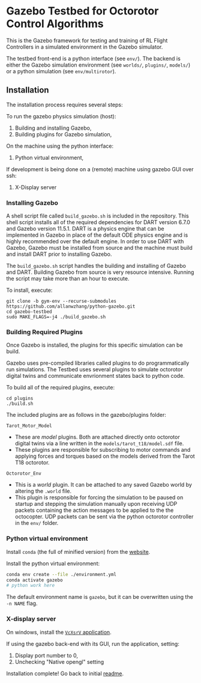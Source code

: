 # Gazebo Testbed for Octorotor Control Algorithms

This is the Gazebo framework for testing and training of RL Flight Controllers in a simulated environment in the Gazebo simulator.

The testbed front-end is a python interface (see `env/`). The backend is either the Gazebo simulation environment (see `worlds/`, `plugins/`, `models/`) or a python simulation (see `env/multirotor`).


## Installation

The installation process requires several steps:

To run the gazebo physics simulation (host):

1. Building and installing Gazebo,
2. Building plugins for Gazebo simulation,

On the machine using the python interface:

1. Python virtual environment,

If development is being done on a (remote) machine using gazebo GUI over ssh:

1. X-Display server


### Installing Gazebo

A shell script file called `build_gazebo.sh` is included in the repository. This shell script installs all of the required dependencies for DART version 6.7.0 and Gazebo version 11.5.1. DART is a physics engine that can be implemented in Gazebo in place of the default ODE physics engine and is highly recommended over the default engine. In order to use DART with Gazebo, Gazebo must be installed from source and the machine must build and install DART prior to installing Gazebo.

The `build_gazebo.sh` script handles the building and installing of Gazebo and DART. Building Gazebo from source is very resource intensive. Running the script may take more than an hour to execute.

To install, execute:

	git clone -b gym-env --recurse-submodules https://github.com/allanwzhang/python-gazebo.git
	cd gazebo-testbed
	sudo MAKE_FLAGS=-j4 ./build_gazebo.sh
	

### Building Required Plugins

Once Gazebo is installed, the plugins for this specific simulation can be build.

Gazebo uses pre-compiled libraries called plugins to do programmatically run simulations. The Testbed uses several plugins to simulate octorotor digital twins and communicate envrionment states back to python code.

To build all of the required plugins, execute:

	cd plugins
	./build.sh

The included plugins are as follows in the gazebo/plugins folder:

`Tarot_Motor_Model`

- These are *model* plugins. Both are attached directly onto octorotor digital twins via a line written in the `models/tarot_t18/model.sdf` file.
- These plugins are responsible for subscribing to motor commands and applying forces and torques based on the models derived from the Tarot T18 octorotor.
					
`Octorotor_Env`

- This is a *world* plugin. It can be attached to any saved Gazebo world by altering the `.world` file.
- This plugin is responsible for forcing the simulation to be paused on startup and stepping the simulation manually upon receiving UDP packets containing the action messages to be applied to the the octocopter. UDP packets can be sent via the python octorotor controller in the `env/` folder.


### Python virtual environment

Install `conda` (the full of minified version) from the [website](https://docs.conda.io/en/latest/miniconda.html).

Install the python virtual environment:

```bash
conda env create --file ./environment.yml
conda activate gazebo
# python work here
```

The default environment name is `gazebo`, but it can be overwritten using the `-n NAME` flag.

### X-display server

On windows, install the [`VcXsrV` application](https://sourceforge.net/projects/vcxsrv/).

If using the gazebo back-end with its GUI, run the application, setting:

1. Display port number to 0,
2. Unchecking "Native opengl" setting

Installation complete! Go back to initial [readme](https://github.com/allanwzhang/python-gazebo).
